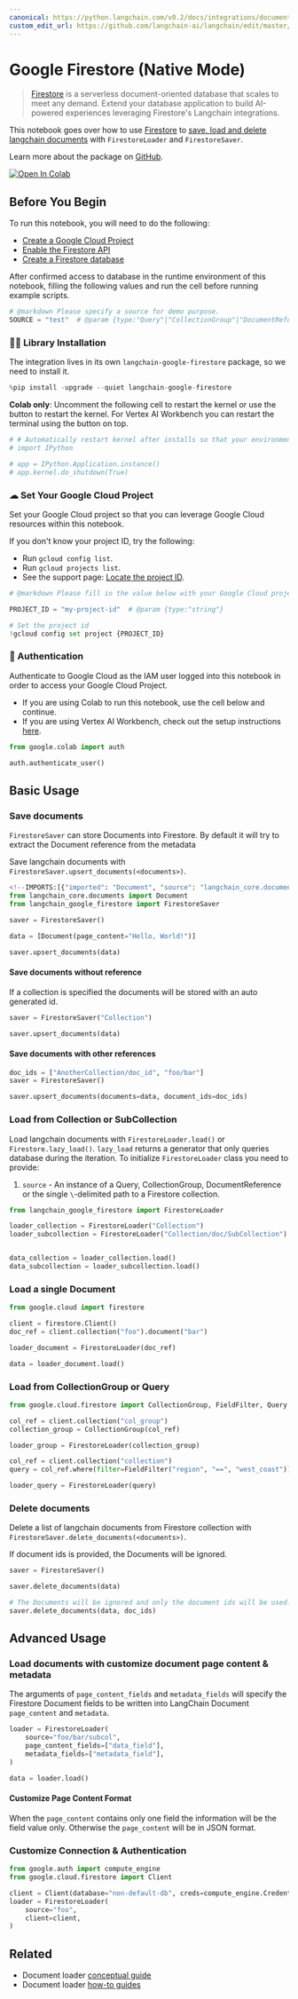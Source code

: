 ```yaml
---
canonical: https://python.langchain.com/v0.2/docs/integrations/document_loaders/google_firestore/
custom_edit_url: https://github.com/langchain-ai/langchain/edit/master/docs/docs/integrations/document_loaders/google_firestore.ipynb
---
```


# Google Firestore (Native Mode)

> [Firestore](https://cloud.google.com/firestore) is a serverless document-oriented database that scales to meet any demand. Extend your database application to build AI-powered experiences leveraging Firestore's Langchain integrations.

This notebook goes over how to use [Firestore](https://cloud.google.com/firestore) to [save, load and delete langchain documents](/docs/how_to#document-loaders) with `FirestoreLoader` and `FirestoreSaver`.

Learn more about the package on [GitHub](https://github.com/googleapis/langchain-google-firestore-python/).

[![Open In Colab](https://colab.research.google.com/assets/colab-badge.svg)](https://colab.research.google.com/github/googleapis/langchain-google-firestore-python/blob/main/docs/document_loader.ipynb)

## Before You Begin

To run this notebook, you will need to do the following:

* [Create a Google Cloud Project](https://developers.google.com/workspace/guides/create-project)
* [Enable the Firestore API](https://console.cloud.google.com/flows/enableapi?apiid=firestore.googleapis.com)
* [Create a Firestore database](https://cloud.google.com/firestore/docs/manage-databases)

After confirmed access to database in the runtime environment of this notebook, filling the following values and run the cell before running example scripts.

```python
# @markdown Please specify a source for demo purpose.
SOURCE = "test"  # @param {type:"Query"|"CollectionGroup"|"DocumentReference"|"string"}
```

### 🦜🔗 Library Installation

The integration lives in its own `langchain-google-firestore` package, so we need to install it.

```python
%pip install -upgrade --quiet langchain-google-firestore
```

**Colab only**: Uncomment the following cell to restart the kernel or use the button to restart the kernel. For Vertex AI Workbench you can restart the terminal using the button on top.

```python
# # Automatically restart kernel after installs so that your environment can access the new packages
# import IPython

# app = IPython.Application.instance()
# app.kernel.do_shutdown(True)
```

### ☁ Set Your Google Cloud Project
Set your Google Cloud project so that you can leverage Google Cloud resources within this notebook.

If you don't know your project ID, try the following:

* Run `gcloud config list`.
* Run `gcloud projects list`.
* See the support page: [Locate the project ID](https://support.google.com/googleapi/answer/7014113).

```python
# @markdown Please fill in the value below with your Google Cloud project ID and then run the cell.

PROJECT_ID = "my-project-id"  # @param {type:"string"}

# Set the project id
!gcloud config set project {PROJECT_ID}
```

### 🔐 Authentication

Authenticate to Google Cloud as the IAM user logged into this notebook in order to access your Google Cloud Project.

- If you are using Colab to run this notebook, use the cell below and continue.
- If you are using Vertex AI Workbench, check out the setup instructions [here](https://github.com/GoogleCloudPlatform/generative-ai/tree/main/setup-env).

```python
from google.colab import auth

auth.authenticate_user()
```

## Basic Usage

### Save documents

`FirestoreSaver` can store Documents into Firestore. By default it will try to extract the Document reference from the metadata

Save langchain documents with `FirestoreSaver.upsert_documents(<documents>)`.

```python
<!--IMPORTS:[{"imported": "Document", "source": "langchain_core.documents", "docs": "https://api.python.langchain.com/en/latest/documents/langchain_core.documents.base.Document.html", "title": "Google Firestore (Native Mode)"}]-->
from langchain_core.documents import Document
from langchain_google_firestore import FirestoreSaver

saver = FirestoreSaver()

data = [Document(page_content="Hello, World!")]

saver.upsert_documents(data)
```

#### Save documents without reference

If a collection is specified the documents will be stored with an auto generated id.

```python
saver = FirestoreSaver("Collection")

saver.upsert_documents(data)
```

#### Save documents with other references

```python
doc_ids = ["AnotherCollection/doc_id", "foo/bar"]
saver = FirestoreSaver()

saver.upsert_documents(documents=data, document_ids=doc_ids)
```

### Load from Collection or SubCollection

Load langchain documents with `FirestoreLoader.load()` or `Firestore.lazy_load()`. `lazy_load` returns a generator that only queries database during the iteration. To initialize `FirestoreLoader` class you need to provide:

1. `source` - An instance of a Query, CollectionGroup, DocumentReference or the single `\`-delimited path to a Firestore collection.

```python
from langchain_google_firestore import FirestoreLoader

loader_collection = FirestoreLoader("Collection")
loader_subcollection = FirestoreLoader("Collection/doc/SubCollection")


data_collection = loader_collection.load()
data_subcollection = loader_subcollection.load()
```

### Load a single Document

```python
from google.cloud import firestore

client = firestore.Client()
doc_ref = client.collection("foo").document("bar")

loader_document = FirestoreLoader(doc_ref)

data = loader_document.load()
```

### Load from CollectionGroup or Query

```python
from google.cloud.firestore import CollectionGroup, FieldFilter, Query

col_ref = client.collection("col_group")
collection_group = CollectionGroup(col_ref)

loader_group = FirestoreLoader(collection_group)

col_ref = client.collection("collection")
query = col_ref.where(filter=FieldFilter("region", "==", "west_coast"))

loader_query = FirestoreLoader(query)
```

### Delete documents

Delete a list of langchain documents from Firestore collection with `FirestoreSaver.delete_documents(<documents>)`.

If document ids is provided, the Documents will be ignored.

```python
saver = FirestoreSaver()

saver.delete_documents(data)

# The Documents will be ignored and only the document ids will be used.
saver.delete_documents(data, doc_ids)
```

## Advanced Usage

### Load documents with customize document page content & metadata

The arguments of `page_content_fields` and `metadata_fields` will specify the Firestore Document fields to be written into LangChain Document `page_content` and `metadata`.

```python
loader = FirestoreLoader(
    source="foo/bar/subcol",
    page_content_fields=["data_field"],
    metadata_fields=["metadata_field"],
)

data = loader.load()
```

#### Customize Page Content Format

When the `page_content` contains only one field the information will be the field value only. Otherwise the `page_content` will be in JSON format.

### Customize Connection & Authentication

```python
from google.auth import compute_engine
from google.cloud.firestore import Client

client = Client(database="non-default-db", creds=compute_engine.Credentials())
loader = FirestoreLoader(
    source="foo",
    client=client,
)
```

## Related

- Document loader [conceptual guide](/docs/concepts/#document-loaders)
- Document loader [how-to guides](/docs/how_to/#document-loaders)